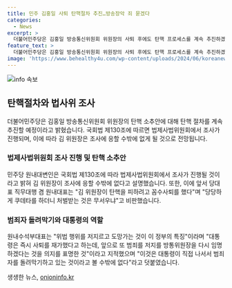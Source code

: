 ```yaml
---
title: 민주 김홍일 사퇴 탄핵절차 추진…방송장악 죄 묻겠다
categories:
  - News
excerpt: >
  더불어민주당은 김홍일 방송통신위원회 위원장의 사퇴 후에도 탄핵 프로세스를 계속 추진하겠다고 밝혀, 국회법 제130조에 따라 법사위에서 조사가 진행될 것이라고 설명했다. 이에 대한 내부 비판도 나왔는데, 박찬대 원내대표는 김 위원장이 쿠데타를 하더니 처벌받는 것은 무서우냐며 비판하고, 김용민 원내수석부대표는 위법 행위를 저지르고 도망가는 게 이 정부의 특징이라며 대통령의 행동을 비판했다.
feature_text: >
  더불어민주당은 김홍일 방송통신위원회 위원장의 사퇴 후에도 탄핵 프로세스를 계속 추진하겠다고 밝혀, 국회법 제130조에 따라 법사위에서 조사가 진행될 것이라고 설명했다. 이에 대한 내부 비판도 나왔는데, 박찬대 원내대표는 김 위원장이 쿠데타를 하더니 처벌받는 것은 무서우냐며 비판하고, 김용민 원내수석부대표는 위법 행위를 저지르고 도망가는 게 이 정부의 특징이라며 대통령의 행동을 비판했다.
image: 'https://www.behealthy4u.com/wp-content/uploads/2024/06/koreanews.jpg'
---
```


<p><img src="https://www.behealthy4u.com/wp-content/uploads/2024/06/koreanews.jpg" alt="info 속보" /></p>

<h2 data-ke-size="size26">탄핵절차와 법사위 조사</h2>

<p data-ke-size="size16">더불어민주당은 김홍일 방송통신위원회 위원장의 탄핵 소추안에 대해 탄핵 절차를 계속 추진할 예정이라고 밝혔습니다. 국회법 제130조에 따르면 법제사법위원회에서 조사가 진행되며, 이에 따라 김 위원장은 조사에 응할 수밖에 없게 될 것으로 전망됩니다.</p>

<h3>법제사법위원회 조사 진행 및 탄핵 소추안</h3>

<p data-ke-size="size16">민주당 원내대변인은 국회법 제130조에 따라 법제사법위원회에서 조사가 진행될 것이라고 밝혀 김 위원장이 조사에 응할 수밖에 없다고 설명했습니다. 또한, 이에 앞서 당대표 직무대행 겸 원내대표는 "김 위원장이 탄핵을 피하려고 꼼수사퇴를 했다"며 "당당하게 쿠데타를 하더니 처벌받는 것은 무서우냐"고 비판했습니다.</p>

<h3>범죄자 돌려막기와 대통령의 역할</h3>

<p data-ke-size="size16">원내수석부대표는 "위법 행위를 저지르고 도망가는 것이 이 정부의 특징"이라며 "대통령은 즉시 사퇴를 재가했다고 하는데, 앞으로 또 범죄를 저지를 방통위원장을 다시 임명하겠다는 것을 의지를 표명한 것"이라고 지적했으며 "이것은 대통령이 직접 나서서 범죄자를 돌려막기하고 있는 것이라고 볼 수밖에 없다"라고 덧붙였습니다.</p>
생생한 뉴스, <a href="https://onioninfo.kr" rel="dofollow">onioninfo.kr</a>


